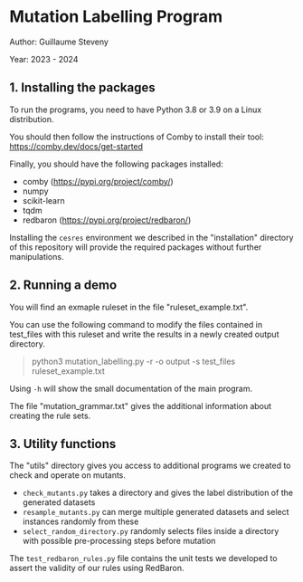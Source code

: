 # Mutation Labelling Program

Author: Guillaume Steveny

Year: 2023 - 2024

## 1. Installing the packages

To run the programs, you need to have Python 3.8 or 3.9 on a Linux distribution.

You should then follow the instructions of Comby to install their tool: https://comby.dev/docs/get-started

Finally, you should have the following packages installed:
- comby (https://pypi.org/project/comby/)
- numpy
- scikit-learn
- tqdm
- redbaron (https://pypi.org/project/redbaron/)

Installing the `cesres` environment we described in the "installation" directory of this repository will 
provide the required packages without further manipulations.


## 2. Running a demo

You will find an exmaple ruleset in the file "ruleset_example.txt".

You can use the following command to modify the files contained in test_files with this ruleset and write the results in a newly created output directory.
> python3 mutation_labelling.py -r -o output -s test_files ruleset_example.txt

Using `-h` will show the small documentation of the main program.

The file "mutation_grammar.txt" gives the additional information about creating the rule sets.


## 3. Utility functions

The "utils" directory gives you access to additional programs we created to check and operate on mutants.
- `check_mutants.py` takes a directory and gives the label distribution of the generated datasets
- `resample_mutants.py` can merge multiple generated datasets and select instances randomly from these
- `select_random_directory.py` randomly selects files inside a directory with possible pre-processing steps before mutation

The `test_redbaron_rules.py` file contains the unit tests we developed to assert the validity of our rules using RedBaron.